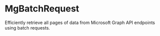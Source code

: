 # MgBatchRequest
Efficiently retrieve all pages of data from Microsoft Graph API endpoints using batch requests.
